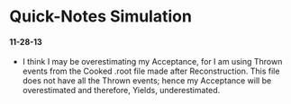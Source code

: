 Quick-Notes Simulation
======================

#### 11-28-13
* I think I may be overestimating my Acceptance, for I am using Thrown events from the Cooked .root file made after Reconstruction. This file does not have all the Thrown events; hence my Acceptance will be overestimated and therefore, Yields, underestimated. 
